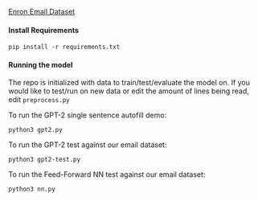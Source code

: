 [Enron Email Dataset](https://www.kaggle.com/wcukierski/enron-email-dataset)

#### Install Requirements

```
pip install -r requirements.txt
```

#### Running the model

The repo is initialized with data to train/test/evaluate the model on.
If you would like to test/run on new data or edit the amount of lines being read, edit `preprocess.py`

To run the GPT-2 single sentence autofill demo:

```
python3 gpt2.py
```

To run the GPT-2 test against our email dataset:

```
python3 gpt2-test.py
```

To run the Feed-Forward NN test against our email dataset:

```
python3 nn.py
```

